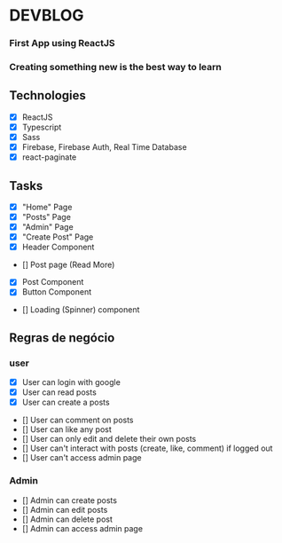 # DEVBLOG

### First App using ReactJS
### Creating something new is the best way to learn

## Technologies 
- [x] ReactJS
- [x] Typescript
- [x] Sass
- [x] Firebase,  Firebase Auth, Real Time Database
- [x] react-paginate

## Tasks
- [x] "Home" Page
- [x] "Posts" Page
- [x] "Admin" Page
- [x] "Create Post" Page
- [x] Header Component
- [] Post page (Read More)
<!-- - [] Footer Component -->
- [x] Post Component
- [x] Button Component
- [] Loading (Spinner) component 

## Regras de negócio

### user
- [x] User can login with google
- [x] User can read posts
- [x] User can create a posts
- [] User can comment on posts
- [] User can like any post
- [] User can only edit and delete their own posts
- [] User can't interact with posts (create, like, comment) if logged out
- [] User can't access admin page

### Admin
- [] Admin can create posts
- [] Admin can edit posts
- [] Admin can delete post
- [] Admin can access admin page
